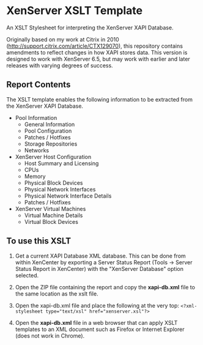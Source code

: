 # XenServer XSLT Template

An XSLT Stylesheet for interpreting the XenServer XAPI Database.

Originally based on my work at Citrix in 2010 (http://support.citrix.com/article/CTX129070), this repository contains amendments to reflect changes in how XAPI stores data. This version is designed to work with XenServer 6.5, but may work with earlier and later releases with varying degrees of success.

## Report Contents

The XSLT template enables the following information to be extracted from the XenServer XAPI Database.

* Pool Information
  * General Information
  * Pool Configuration
  * Patches / Hotfixes
  * Storage Repositories
  * Networks
* XenServer Host Configuration
  * Host Summary and Licensing
  * CPUs
  * Memory
  * Physical Block Devices
  * Physical Network Interfaces
  * Physical Network Interface Details
  * Patches / Hotfixes
* XenServer Virtual Machines
  * Virtual Machine Details
  * Virtual Block Devices

## To use this XSLT

1. Get a current XAPI Database XML database. This can be done from within XenCenter by exporting a Server Status Report (Tools -> Server Status Report in XenCenter) with the "XenServer Database" option selected.

2. Open the ZIP file containing the report and copy the **xapi-db.xml** file to the same location as the xslt file.

3. Open the xapi-db.xml file and place the following at the very top:
`<?xml-stylesheet type="text/xsl" href="xenserver.xsl"?>`

4. Open the **xapi-db.xml** file in a web browser that can apply XSLT templates to an XML document such as Firefox or Internet Explorer (does not work in Chrome).

